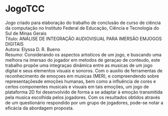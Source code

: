 # JogoTCC
Jogo criado para elaboração do trabalho de conclusão de curso de ciência da computação no Instituto Federal de Educação, Ciência e Tecnologia do Sul de Minas Gerais <br/>
Título: ANÁLISE DE INTEGRAÇÃO AUDIOVISUAL PARA IMERSÃO EMJOGOS DIGITAIS<br/>
Autora: Elyssa D. R. Bueno<br/>
Resumo: Considerando os aspectos artısticos de um jogo, e buscando uma melhora  na  imersao  do  jogador  em  metodos  de  geraçao  de  conteudo,  este  trabalho propõe uma integraçao dinâmica entre as musicas de um jogo digital e seus elementos visuais e sonoros.  Com o auxılio de ferramentas de reconhecimento de emoçoes em musicas (MER), e compreendendo sobre representaçõesde emoções humanas,  bem como a influência de cores e certos componentes musicais e visuais em tais emoções, um jogo de plataforma 2D foi desenvolvido de forma a se adaptar à emoção transmitida pela musica escolhida pelos jogadores.  Com os resultados obtidos através de um questionário respondido por um grupo de jogadores, pode-se notar a eficácia da abordagem proposta.
